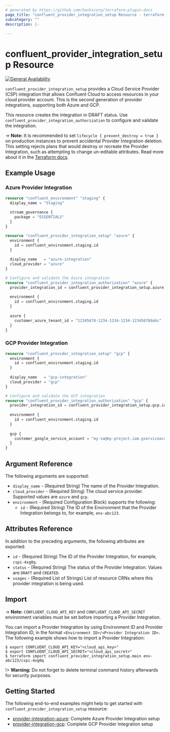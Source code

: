 ```yaml
---
# generated by https://github.com/hashicorp/terraform-plugin-docs
page_title: "confluent_provider_integration_setup Resource - terraform-provider-confluent"
subcategory: ""
description: |-
  
---
```


# confluent_provider_integration_setup Resource

[![General Availability](https://img.shields.io/badge/Lifecycle%20Stage-General%20Availability-%2345c6e8)](https://docs.confluent.io/cloud/current/api.html#section/Versioning/API-Lifecycle-Policy)

`confluent_provider_integration_setup` provides a Cloud Service Provider (CSP) integration that allows Confluent Cloud to access resources in your cloud provider account. This is the second generation of provider integrations, supporting both Azure and GCP.

This resource creates the integration in DRAFT status. Use `confluent_provider_integration_authorization` to configure and validate the integration.

-> **Note:** It is recommended to set `lifecycle { prevent_destroy = true }` on production instances to prevent accidental Provider Integration deletion. This setting rejects plans that would destroy or recreate the Provider Integration, such as attempting to change un-editable attributes. Read more about it in the [Terraform docs](https://www.terraform.io/language/meta-arguments/lifecycle#prevent_destroy).

## Example Usage

### Azure Provider Integration

```terraform
resource "confluent_environment" "staging" {
  display_name = "Staging"
  
  stream_governance {
    package = "ESSENTIALS"
  }
}

resource "confluent_provider_integration_setup" "azure" {
  environment {
    id = confluent_environment.staging.id
  }
  
  display_name   = "azure-integration"
  cloud_provider = "azure"
}

# Configure and validate the Azure integration
resource "confluent_provider_integration_authorization" "azure" {
  provider_integration_id = confluent_provider_integration_setup.azure.id
  
  environment {
    id = confluent_environment.staging.id
  }
  
  azure {
    customer_azure_tenant_id = "12345678-1234-1234-1234-123456789abc"
  }
}
```

### GCP Provider Integration

```terraform
resource "confluent_provider_integration_setup" "gcp" {
  environment {
    id = confluent_environment.staging.id
  }
  
  display_name   = "gcp-integration"
  cloud_provider = "gcp"
}

# Configure and validate the GCP integration
resource "confluent_provider_integration_authorization" "gcp" {
  provider_integration_id = confluent_provider_integration_setup.gcp.id
  
  environment {
    id = confluent_environment.staging.id
  }
  
  gcp {
    customer_google_service_account = "my-sa@my-project.iam.gserviceaccount.com"
  }
}
```

<!-- schema generated by tfplugindocs -->
## Argument Reference

The following arguments are supported:

- `display_name` - (Required String) The name of the Provider Integration.
- `cloud_provider` - (Required String) The cloud service provider. Supported values are `azure` and `gcp`.
- `environment` - (Required Configuration Block) supports the following:
    - `id` - (Required String) The ID of the Environment that the Provider Integration belongs to, for example, `env-abc123`.

## Attributes Reference

In addition to the preceding arguments, the following attributes are exported:

- `id` - (Required String) The ID of the Provider Integration, for example, `cspi-4xg0q`.
- `status` - (Required String) The status of the Provider Integration. Values are `DRAFT` and `CREATED`.
- `usages` - (Required List of Strings) List of resource CRNs where this provider integration is being used.

## Import

-> **Note:** `CONFLUENT_CLOUD_API_KEY` and `CONFLUENT_CLOUD_API_SECRET` environment variables must be set before importing a Provider Integration.

You can import a Provider Integration by using Environment ID and Provider Integration ID, in the format `<Environment ID>/<Provider Integration ID>`. The following example shows how to import a Provider Integration:

```shell
$ export CONFLUENT_CLOUD_API_KEY="<cloud_api_key>"
$ export CONFLUENT_CLOUD_API_SECRET="<cloud_api_secret>"
$ terraform import confluent_provider_integration_setup.main env-abc123/cspi-4xg0q
```

!> **Warning:** Do not forget to delete terminal command history afterwards for security purposes.

## Getting Started

The following end-to-end examples might help to get started with `confluent_provider_integration_setup` resource:
* [provider-integration-azure](https://github.com/confluentinc/terraform-provider-confluent/tree/master/examples/configurations/provider-integration-azure): Complete Azure Provider Integration setup
* [provider-integration-gcp](https://github.com/confluentinc/terraform-provider-confluent/tree/master/examples/configurations/provider-integration-gcp): Complete GCP Provider Integration setup